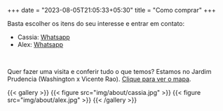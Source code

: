 +++
date = "2023-08-05T21:05:33+05:30"
title = "Como comprar"
+++

Basta escolher os itens do seu interesse e entrar em contato:

- Cassia: [Whatsapp](https://wa.me/5511986982529)
- Alex: [Whatsapp](https://wa.me/55119913500874)

</br>

Quer fazer uma visita e conferir tudo o que temos? Estamos no Jardim Prudencia (Washington x Vicente Rao). [Clique para ver o mapa](https://goo.gl/maps/1m9pPea3tAkG3qJ9A).


{{< gallery >}}
{{< figure src="img/about/cassia.jpg" >}}
{{< figure src="img/about/alex.jpg" >}}
{{< /gallery >}}